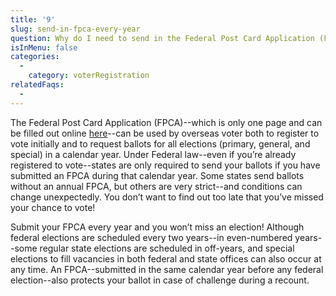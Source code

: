 ```yaml
---
title: '9'
slug: send-in-fpca-every-year
question: Why do I need to send in the Federal Post Card Application (FPCA) to request my ballot every calendar year?
isInMenu: false
categories:
  - 
    category: voterRegistration
relatedFaqs:
  -
---
```

 

The Federal Post Card Application (FPCA)--which is only one page and can be filled out online [here](/)--can be used by overseas voter both to register to vote initially and to request ballots for all elections (primary, general, and special) in a calendar year. Under Federal law--even if you’re already registered to vote--states are only required to send your ballots if you have submitted an FPCA during that calendar year. Some states send ballots without an annual FPCA, but others are very strict--and conditions can change unexpectedly. You don’t want to find out too late that you’ve missed your chance to vote!

Submit your FPCA every year and you won’t miss an election! Although federal elections are scheduled every two years--in even-numbered years--some regular state elections are scheduled in off-years, and special elections to fill vacancies in both federal and state offices can also occur at any time. An FPCA--submitted in the same calendar year before any federal election--also protects your ballot in case of challenge during a recount.